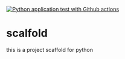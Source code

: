 [![Python application test with Github actions](https://github.com/Nazzcodek/scalfold/actions/workflows/main.yml/badge.svg)](https://github.com/Nazzcodek/scalfold/actions/workflows/main.yml)

# scalfold
this is a project scaffold for python
